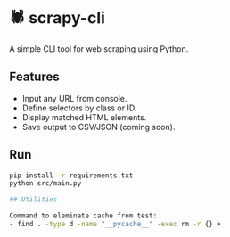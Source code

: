 # 🕷️ scrapy-cli

A simple CLI tool for web scraping using Python.

## Features
- Input any URL from console.
- Define selectors by class or ID.
- Display matched HTML elements.
- Save output to CSV/JSON (coming soon).

## Run
```bash
pip install -r requirements.txt
python src/main.py

## Utilities

Command to eleminate cache from test:
- find . -type d -name "__pycache__" -exec rm -r {} +
